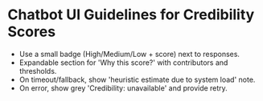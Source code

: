 # Chatbot UI Guidelines for Credibility Scores
- Use a small badge (High/Medium/Low + score) next to responses.
- Expandable section for 'Why this score?' with contributors and thresholds.
- On timeout/fallback, show 'heuristic estimate due to system load' note.
- On error, show grey 'Credibility: unavailable' and provide retry.
